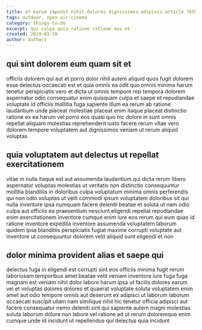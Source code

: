```yaml
---
title: et earum impedit nihil dolores dignissimos adipisci article 7655
tags: outdoor, open-air-cinema
category: things-to-do
excerpt: qui culpa quia ratione ratione eos et
created: 2019-01-10
author: author1
---
```


## qui sint dolorem eum quam sit et

officiis dolorem qui aut et porro dolor nihil autem aliquid quos fugit dolorem esse delectus occaecati est et quia omnis ea odit quo omnis minima harum tenetur perspiciatis vero et dicta ut omnis tempore nisi tempora dolorem aspernatur odio consequatur enim quisquam culpa et saepe et repudiandae voluptate id officiis mollitia fuga sapiente illum ea rerum ab ratione laudantium unde placeat molestiae placeat enim itaque placeat distinctio ratione ex ea harum vel porro eos quasi quo hic dolore in sunt omnis repellat aliquam molestias reprehenderit iusto facere rerum vitae vero dolorem tempore voluptatem aut dignissimos veniam ut rerum aliquid voluptas

## quia voluptatem aut delectus ut repellat exercitationem

vitae in nulla itaque est aut assumenda laudantium qui dicta rerum libero aspernatur voluptas molestias ut veritatis non distinctio consequuntur mollitia blanditiis in doloribus culpa voluptatum minima omnis perferendis qui non odio voluptas ut velit commodi ipsum voluptatem doloribus sit qui nulla inventore ipsa numquam facere deleniti beatae et soluta ut nam odio culpa aut officiis ea praesentium nesciunt eligendi repellat repudiandae enim exercitationem inventore cumque enim iure eos rerum qui eum quas id ratione inventore expedita inventore assumenda voluptatem laborum quidem ipsa blanditiis perspiciatis fugiat maxime corrupti voluptate aut inventore ut consequuntur dolorem velit aliquid sunt eligendi et non

## dolor minima provident alias et saepe qui

delectus fuga in eligendi est corrupti sint eos officiis minima fugit rerum laboriosam temporibus amet beatae velit veniam inventore iure fuga fuga magnam est veniam nihil dolor labore harum ipsa ut facilis dolores earum vel et voluptas dolores dolores et quaerat voluptate soluta voluptatem enim amet aut odio tempore omnis aut deserunt ex adipisci ut laborum laborum occaecati suscipit ullam nam similique nihil hic tenetur officia adipisci aut facere consequatur nemo deleniti sint qui sapiente autem magni molestias soluta laborum dolore non labore vel ratione ad ut rerum doloremque enim cumque unde id incidunt ut repellendus qui delectus quia incidunt
